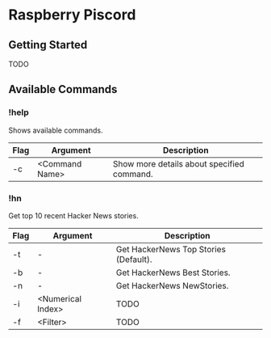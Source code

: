 # Raspberry Piscord

## Getting Started

TODO

## Available Commands

### !help

Shows available commands.

| Flag | Argument        | Description                                |
| ---- | --------------- | ------------------------------------------ |
| -c   | \<Command Name> | Show more details about specified command. |

### !hn

Get top 10 recent Hacker News stories.

| Flag | Argument           | Description                           |
| ---- | ------------------ | ------------------------------------- |
| -t   | -                  | Get HackerNews Top Stories (Default). |
| -b   | -                  | Get HackerNews Best Stories.          |
| -n   | -                  | Get HackerNews NewStories.            |
| -i   | \<Numerical Index> | TODO                                  |
| -f   | \<Filter>          | TODO                                  |

